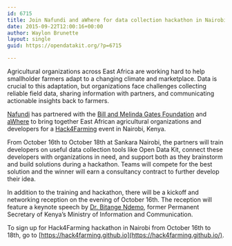 ```yaml
---
id: 6715
title: Join Nafundi and aWhere for data collection hackathon in Nairobi on Oct 16th
date: 2015-09-22T12:00:16+00:00
author: Waylon Brunette
layout: single
guid: https://opendatakit.org/?p=6715

---
```

Agricultural organizations across East Africa are working hard to help smallholder farmers adapt to a changing climate and marketplace. Data is crucial to this adaptation, but organizations face challenges collecting reliable field data, sharing information with partners, and communicating actionable insights back to farmers.

[Nafundi](http://nafundi.com) has partnered with the [Bill and Melinda Gates Foundation](https://www.gatesfoundation.org) and [aWhere](http://awhere.com) to bring together East African agricultural organizations and developers for a [Hack4Farming](https://hack4farming.github.io/) event in Nairobi, Kenya.

From October 16th to October 18th at Sankara Nairobi, the partners will train developers on useful data collection tools like Open Data Kit, connect these developers with organizations in need, and support both as they brainstorm and build solutions during a hackathon. Teams will compete for the best solution and the winner will earn a consultancy contract to further develop their idea.

In addition to the training and hackathon, there will be a kickoff and networking reception on the evening of October 16th. The reception will feature a keynote speech by [Dr. Bitange Ndemo](http://bitangendemo.me/), former Permanent Secretary of Kenya’s Ministry of Information and Communication.

To sign up for Hack4Farming hackathon in Nairobi from October 16th to 18th, go to [https://hack4farming.github.io](https://hack4farming.github.io/).
